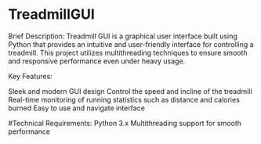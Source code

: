 # TreadmillGUI
Brief Description: Treadmill GUI is a graphical user interface built using Python that provides an intuitive and user-friendly interface for controlling a treadmill. This project utilizes multithreading techniques to ensure smooth and responsive performance even under heavy usage.

Key Features:

Sleek and modern GUI design
Control the speed and incline of the treadmill
Real-time monitoring of running statistics such as distance and calories burned
Easy to use and navigate interface

#Technical Requirements:
Python 3.x
Multithreading support for smooth performance

